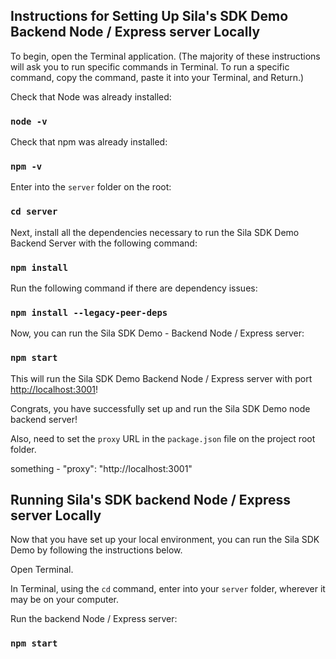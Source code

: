 ## Instructions for Setting Up Sila's SDK Demo Backend Node / Express server Locally
To begin, open the Terminal application. (The majority of these instructions will ask you to run specific commands in Terminal. To run a specific command, copy the command, paste it into your Terminal, and Return.)  

Check that Node was already installed:

### `node -v`

Check that npm was already installed:
### `npm -v`

Enter into the `server` folder on the root:
### `cd server`

Next, install all the dependencies necessary to run the Sila SDK Demo Backend Server with the following command:
### `npm install`

Run the following command if there are dependency issues:
### `npm install --legacy-peer-deps`

Now, you can run the Sila SDK Demo - Backend Node / Express server:

### `npm start`

This will run the Sila SDK Demo Backend Node / Express server with port [http://localhost:3001](http://localhost:3001)!

Congrats, you have successfully set up and run the Sila SDK Demo node backend server!

Also, need to set the `proxy` URL in the `package.json` file on the project root folder.

something - "proxy": "http://localhost:3001"

## Running Sila's SDK backend Node / Express server Locally

Now that you have set up your local environment, you can run the Sila SDK Demo by following the instructions below.

Open Terminal. 

In Terminal, using the `cd` command, enter into your `server` folder, wherever it may be on your computer.

Run the backend Node / Express server:
### `npm start`
